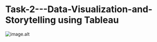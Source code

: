 # Task-2---Data-Visualization-and-Storytelling using Tableau
![image.alt](https://github.com/Saktalmale16/Task-2---Data-Visualization-and-Storytelling/commit/a2f01a3b07aec5e956ff3139d6df54e1bc351cf7)
